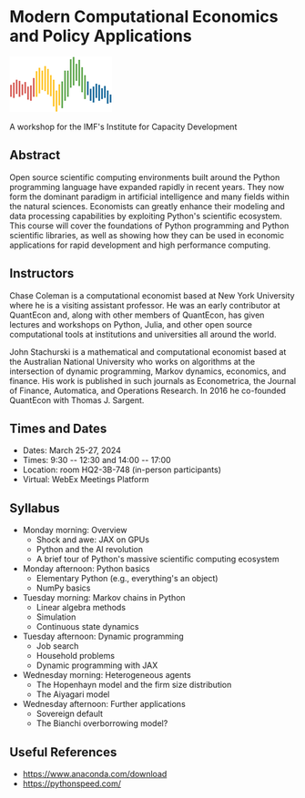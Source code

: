 # Modern Computational Economics and Policy Applications

![](qe-logo-large.png)

A workshop for the IMF's Institute for Capacity Development

## Abstract

Open source scientific computing environments built around the Python
programming language have expanded rapidly in recent years. They now form the
dominant paradigm in artificial intelligence and many fields within the natural
sciences.  Economists can greatly enhance their modeling and data processing
capabilities by exploiting Python's scientific ecosystem.  This course will
cover the foundations of Python programming and Python scientific libraries, as
well as showing how they can be used in economic applications for rapid
development and high performance computing.

## Instructors

Chase Coleman is a computational economist based at New York University where
he is a visiting assistant professor. He was an early contributor at QuantEcon
and, along with other members of QuantEcon, has given lectures and workshops
on Python, Julia, and other open source computational tools at institutions and
universities all around the world.

John Stachurski is a mathematical and computational economist based at the
Australian National University who works on algorithms at the intersection of
dynamic programming, Markov dynamics, economics, and finance.  His work is
published in such journals as Econometrica, the Journal of Finance, Automatica,
and Operations Research.  In 2016 he co-founded QuantEcon with Thomas J.
Sargent. 


## Times and Dates

* Dates: March 25-27, 2024
* Times: 9:30 -- 12:30 and 14:00 -- 17:00 
* Location: room HQ2-3B-748 (in-person participants) 
* Virtual: WebEx Meetings Platform 

## Syllabus

* Monday morning: Overview
  - Shock and awe: JAX on GPUs 
  - Python and the AI revolution
  - A brief tour of Python's massive scientific computing ecosystem
* Monday afternoon: Python basics
  - Elementary Python (e.g., everything's an object)
  - NumPy basics
* Tuesday morning: Markov chains in Python
  - Linear algebra methods
  - Simulation
  - Continuous state dynamics
* Tuesday afternoon: Dynamic programming
  - Job search
  - Household problems
  - Dynamic programming with JAX
* Wednesday morning: Heterogeneous agents
  - The Hopenhayn model and the firm size distribution
  - The Aiyagari model
* Wednesday afternoon: Further applications
  - Sovereign default
  - The Bianchi overborrowing model?

## Useful References

* https://www.anaconda.com/download
* https://pythonspeed.com/
